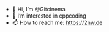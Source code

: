 - 👋 Hi, I’m @Gitcinema
- 👀 I’m interested in cppcoding
- 📫 How to reach me: https://2nw.de

<!---
Gitcinema/Gitcinema is a ✨ special ✨ repository because its `README.md` (this file) appears on your GitHub profile.
You can click the Preview link to take a look at your changes.
--->

